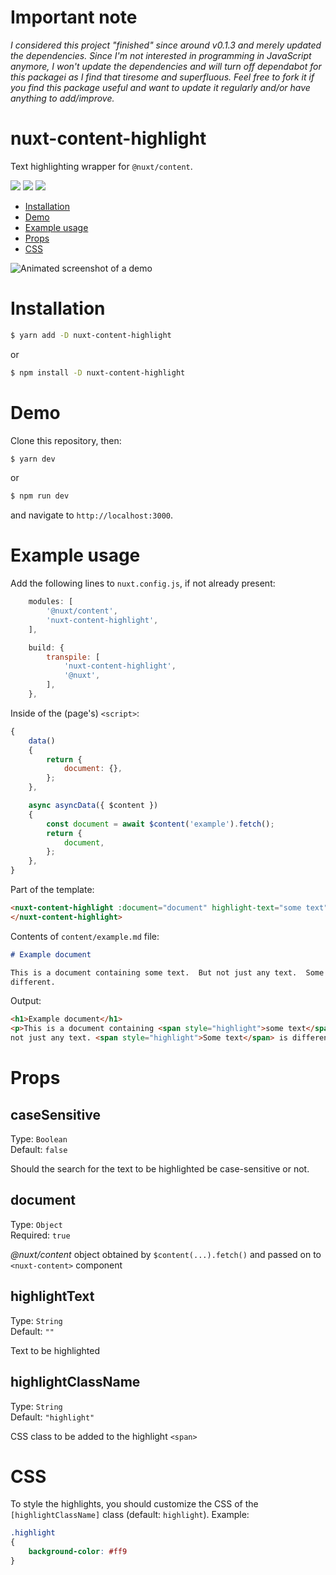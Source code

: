 # Important note

*I considered this project "finished" since around v0.1.3 and merely updated the
dependencies. Since I'm not interested in programming in JavaScript anymore, I
won't update the dependencies and will turn off dependabot for this packagei as
I find that tiresome and superfluous. Feel free to fork it if you find this
package useful and want to update it regularly and/or have anything to
add/improve.*

# nuxt-content-highlight

Text highlighting wrapper for `@nuxt/content`.

![][1] ![][2] ![][3]

- [Installation](#installation)
- [Demo](#demo)
- [Example usage](#example-usage)
- [Props](#props)
- [CSS](#css)

![Animated screenshot of a demo](/../screenshot-gif/nuxt-content-highlight.gif?raw=true)

# Installation

```bash
$ yarn add -D nuxt-content-highlight
```

or

```bash
$ npm install -D nuxt-content-highlight
```

# Demo

Clone this repository, then:

```bash
$ yarn dev
```

or

```bash
$ npm run dev
```

and navigate to `http://localhost:3000`.

# Example usage

Add the following lines to `nuxt.config.js`, if not already present:

```javascript
    modules: [
        '@nuxt/content',
        'nuxt-content-highlight',
    ],

    build: {
        transpile: [
            'nuxt-content-highlight',
            '@nuxt',
        ],
    },
```

Inside of the (page's) `<script>`:
```javascript
{
    data()
    {
        return {
            document: {},
        };
    },

    async asyncData({ $content })
    {
        const document = await $content('example').fetch();
        return {
            document,
        };
    },
}
```

Part of the template:
```html
<nuxt-content-highlight :document="document" highlight-text="some text">
</nuxt-content-highlight>
```

Contents of `content/example.md` file:
```markdown
# Example document

This is a document containing some text.  But not just any text.  Some text is
different.
```

Output:

```html
<h1>Example document</h1>
<p>This is a document containing <span style="highlight">some text</span>. But
not just any text. <span style="highlight">Some text</span> is different.</p>
```

# Props

## caseSensitive

Type: `Boolean`  
Default: `false`  

Should the search for the text to be highlighted be case-sensitive or not.

## document

Type: `Object`  
Required: `true`  

_@nuxt/content_ object obtained by `$content(...).fetch()` and passed on to
`<nuxt-content>` component

## highlightText

Type: `String`  
Default: `""`  

Text to be highlighted

## highlightClassName

Type: `String`  
Default: `"highlight"`  

CSS class to be added to the highlight `<span>`

# CSS

To style the highlights, you should customize the CSS of the
`[highlightClassName]` class (default: `highlight`). Example:

```css
.highlight
{
    background-color: #ff9
}
```

[1]: https://img.shields.io/github/stars/Strahinja/nuxt-content-highlight?label=%E2%AD%90&logo=github
[2]: https://img.shields.io/github/license/Strahinja/nuxt-content-highlight
[3]: https://img.shields.io/npm/v/nuxt-content-highlight/latest

<!-- [3]: https://img.shields.io/github/downloads/Strahinja/nuxt-content-highlight/total?logo=github -->

